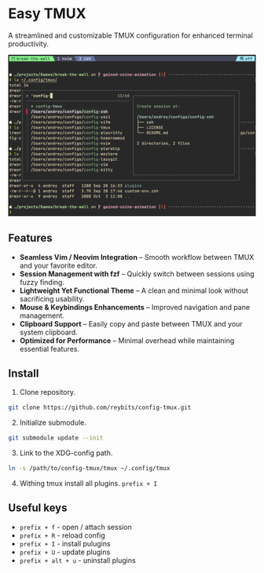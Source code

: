 # Easy TMUX

A streamlined and customizable TMUX configuration for enhanced terminal productivity.

![TMUX session](https://github.com/reybits/config-tmux/blob/master/tmux-session.png?raw=true)

## Features

- **Seamless Vim / Neovim Integration** – Smooth workflow between TMUX and your favorite editor.
- **Session Management with fzf** – Quickly switch between sessions using fuzzy finding.
- **Lightweight Yet Functional Theme** – A clean and minimal look without sacrificing usability.
- **Mouse & Keybindings Enhancements** – Improved navigation and pane management.
- **Clipboard Support** – Easily copy and paste between TMUX and your system clipboard.
- **Optimized for Performance** – Minimal overhead while maintaining essential features.

## Install

1. Clone repository.
```sh
git clone https://github.com/reybits/config-tmux.git
```

2. Initialize submodule.
```sh
git submodule update --init
```

3. Link to the XDG-config path.
```sh
ln -s /path/to/config-tmux/tmux ~/.config/tmux
```

4. Withing tmux install all plugins.
`prefix + I`

## Useful keys
- `prefix + f` - open / attach session
- `prefix + R` - reload config
- `prefix + I` - install pulugins
- `prefix + U` - update plugins
- `prefix + alt + u` - uninstall plugins
